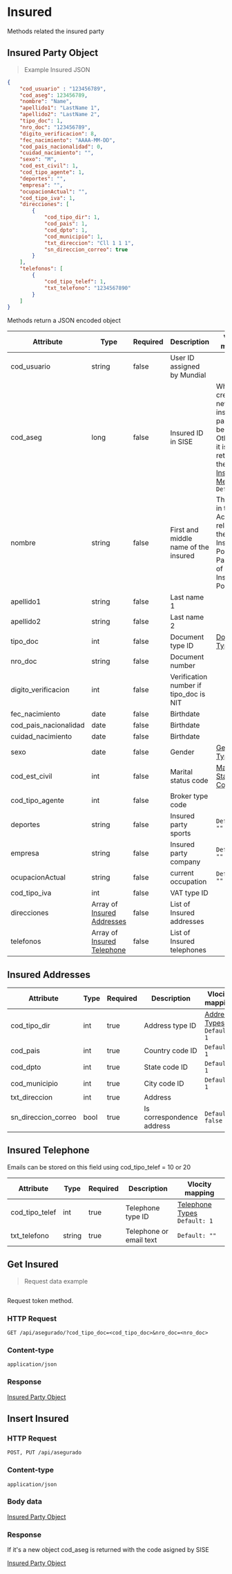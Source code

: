 # Insured

Methods related the insured party

## Insured Party Object

> Example Insured JSON

```json
{
    "cod_usuario" : "123456789",
    "cod_aseg": 123456789,
    "nombre": "Name",
    "apellido1": "LastName 1",
    "apellido2": "LastName 2",
    "tipo_doc": 1,
    "nro_doc": "123456789",
    "digito_verificacion": 8,
    "fec_nacimiento": "AAAA-MM-DD",
    "cod_pais_nacionalidad": 0,
    "cuidad_nacimiento": "",
    "sexo": "M",
    "cod_est_civil": 1,
    "cod_tipo_agente": 1,
    "deportes": "",
    "empresa": "",
    "ocupacionActual": "",
    "cod_tipo_iva": 1,
    "direcciones": [
        {
            "cod_tipo_dir": 1,
            "cod_pais": 1,
            "cod_dpto": 1,
            "cod_municipio": 1,
            "txt_direccion": "Cll 1 1 1",
            "sn_direccion_correo": true
        }
    ],
    "telefonos": [
        {
            "cod_tipo_telef": 1,
            "txt_telefono": "1234567890"
        }
    ]
}
```

Methods return a JSON encoded object

Attribute | Type | Required | Description | Vlocity mapping
--------- | ---- | -------- | ----------- | -------------
cod_usuario | string | false | User ID assigned by Mundial | 
cod_aseg | long | false | Insured ID in SISE | When creating a new insured party must be 0. Otherwise it is returned on the [Get Insured Method](#get-insured) `Default: 0`
nombre | string | false | First and middle name of the insured | The name in the Account related to the Insurance Policy Participants of the Insurance Policy 
apellido1 | string | false | Last name 1 | 
apellido2 | string | false | Last name 2 | 
tipo_doc | int | false | Document type ID | [Document Types](#document-types)
nro_doc | string | false | Document number |
digito_verificacion | int | false | Verification number if tipo_doc is NIT |
fec_nacimiento | date | false | Birthdate | 
cod_pais_nacionalidad | date | false | Birthdate | 
cuidad_nacimiento | date | false | Birthdate | 
sexo | date | false | Gender | [Gender Types](#gender-types)
cod_est_civil | int | false | Marital status code | [Marital Status Codes](#marital-status-code)
cod_tipo_agente | int | false | Broker type code | 
deportes | string | false | Insured party sports | `Default: ""` 
empresa | string | false | Insured party company | `Default: ""` 
ocupacionActual | string | false | current occupation | `Default: ""` 
cod_tipo_iva | int | false | VAT type ID | 
direcciones | Array of [Insured Addresses](#insured-addresses) | false | List of Insured addresses |  
telefonos | Array of [Insured Telephone](#insured-telephone) | false | List of Insured telephones |  

## Insured Addresses 

Attribute | Type | Required | Description | Vlocity mapping
--------- | ---- | -------- | ----------- | -------------
cod_tipo_dir | int | true | Address type ID | [Address Types](#address-types) `Default: 1`
cod_pais | int | true | Country code ID | `Default: 1`
cod_dpto | int | true | State code ID | `Default: 1`
cod_municipio | int | true | City code ID | `Default: 1`
txt_direccion | int | true | Address | 
sn_direccion_correo | bool | true | Is correspondence address | `Default: false`

## Insured Telephone

Emails can be stored on this field using cod_tipo_telef = 10 or 20

Attribute | Type | Required | Description | Vlocity mapping
--------- | ---- | -------- | ----------- | -------------
cod_tipo_telef | int | true | Telephone type ID | [Telephone Types](#telephone-types) `Default: 1`
txt_telefono | string | true | Telephone or email text | `Default: ""`


## Get Insured

> Request data example

```json
```

Request token method.

### HTTP Request
`GET /api/asegurado/?cod_tipo_doc=<cod_tipo_doc>&nro_doc=<nro_doc>`

### Content-type
`application/json`

### Response

[Insured Party Object](#insured-party-object)

## Insert Insured

### HTTP Request
`POST, PUT /api/asegurado`

### Content-type
`application/json`

### Body data

[Insured Party Object](#insured-party-object)

### Response

If it's a new object cod_aseg is returned with the code asigned by SISE

[Insured Party Object](#insured-party-object)